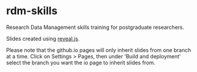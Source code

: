 # rdm-skills

Research Data Management skills training for postgraduate researchers.

Slides created using [reveal.js](https://revealjs.com).

Please note that the github.io pages will only inherit slides from one branch at a time. Click on Settings > Pages, then under 'Build and deployment' select the branch you want the io page to inherit slides from.
